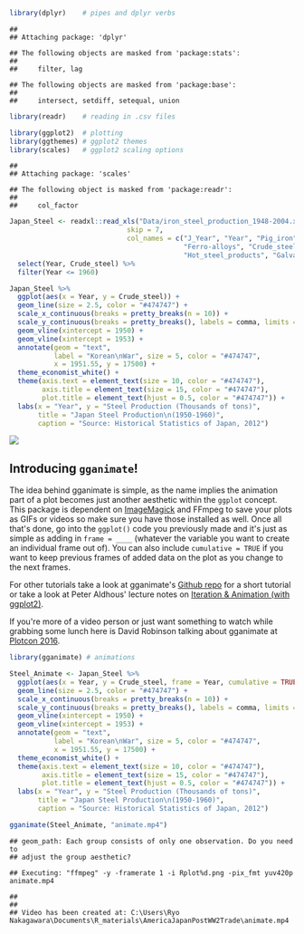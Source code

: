 ``` r
library(dplyr)    # pipes and dplyr verbs
```

    ## 
    ## Attaching package: 'dplyr'

    ## The following objects are masked from 'package:stats':
    ## 
    ##     filter, lag

    ## The following objects are masked from 'package:base':
    ## 
    ##     intersect, setdiff, setequal, union

``` r
library(readr)    # reading in .csv files

library(ggplot2)  # plotting
library(ggthemes) # ggplot2 themes
library(scales)   # ggplot2 scaling options
```

    ## 
    ## Attaching package: 'scales'

    ## The following object is masked from 'package:readr':
    ## 
    ##     col_factor

``` r
Japan_Steel <- readxl::read_xls("Data/iron_steel_production_1948-2004.xls",
                             skip = 7,
                             col_names = c("J_Year", "Year", "Pig_iron", 
                                           "Ferro-alloys", "Crude_steel",
                                           "Hot_steel_products", "Galvanized_sheets")) %>% 
  select(Year, Crude_steel) %>% 
  filter(Year <= 1960)

Japan_Steel %>% 
  ggplot(aes(x = Year, y = Crude_steel)) + 
  geom_line(size = 2.5, color = "#474747") +
  scale_x_continuous(breaks = pretty_breaks(n = 10)) +
  scale_y_continuous(breaks = pretty_breaks(), labels = comma, limits = c(0, 26000)) +
  geom_vline(xintercept = 1950) +
  geom_vline(xintercept = 1953) +
  annotate(geom = "text",
           label = "Korean\nWar", size = 5, color = "#474747",
           x = 1951.55, y = 17500) +
  theme_economist_white() +
  theme(axis.text = element_text(size = 10, color = "#474747"), 
        axis.title = element_text(size = 15, color = "#474747"),
        plot.title = element_text(hjust = 0.5, color = "#474747")) +
  labs(x = "Year", y = "Steel Production (Thousands of tons)", 
       title = "Japan Steel Production\n(1950-1960)",
       caption = "Source: Historical Statistics of Japan, 2012") 
```

![](animate.gif)

Introducing `gganimate`!
------------------------

The idea behind gganimate is simple, as the name implies the animation part of a plot becomes just another aesthetic within the `ggplot` concept. This package is dependent on [ImageMagick](https://www.imagemagick.org/script/download.php) and FFmpeg to save your plots as GIFs or videos so make sure you have those installed as well. Once all that's done, go into the `ggplot()` code you previously made and it's just as simple as adding in `frame = ____` (whatever the variable you want to create an individual frame out of). You can also include `cumulative = TRUE` if you want to keep previous frames of added data on the plot as you change to the next frames.

For other tutorials take a look at gganimate's [Github repo](https://github.com/dgrtwo/gganimate) for a short tutorial or take a look at Peter Aldhous' lecture notes on [Iteration & Animation (with ggplot2)](http://paldhous.github.io/ucb/2016/dataviz/week14.html).

If you're more of a video person or just want something to watch while grabbing some lunch here is David Robinson talking about gganimate at [Plotcon 2016](https://www.youtube.com/watch?v=9Y7Y1s4-VdA&t=1549s).

``` r
library(gganimate) # animations

Steel_Animate <- Japan_Steel %>% 
  ggplot(aes(x = Year, y = Crude_steel, frame = Year, cumulative = TRUE)) + 
  geom_line(size = 2.5, color = "#474747") +
  scale_x_continuous(breaks = pretty_breaks(n = 10)) +
  scale_y_continuous(breaks = pretty_breaks(), labels = comma, limits = c(0, 26000)) +
  geom_vline(xintercept = 1950) +
  geom_vline(xintercept = 1953) +
  annotate(geom = "text",
           label = "Korean\nWar", size = 5, color = "#474747",
           x = 1951.55, y = 17500) +
  theme_economist_white() +
  theme(axis.text = element_text(size = 10, color = "#474747"), 
        axis.title = element_text(size = 15, color = "#474747"),
        plot.title = element_text(hjust = 0.5, color = "#474747")) +
  labs(x = "Year", y = "Steel Production (Thousands of tons)", 
       title = "Japan Steel Production\n(1950-1960)",
       caption = "Source: Historical Statistics of Japan, 2012") 

gganimate(Steel_Animate, "animate.mp4")
```

    ## geom_path: Each group consists of only one observation. Do you need to
    ## adjust the group aesthetic?

    ## Executing: "ffmpeg" -y -framerate 1 -i Rplot%d.png -pix_fmt yuv420p animate.mp4

    ## 
    ## 
    ## Video has been created at: C:\Users\Ryo Nakagawara\Documents\R_materials\AmericaJapanPostWW2Trade\animate.mp4
